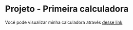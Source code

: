 #   Projeto - Primeira calculadora

Você pode visualizar minha calculadora através [desse link](https://calculator-rns.vercel.app/)
